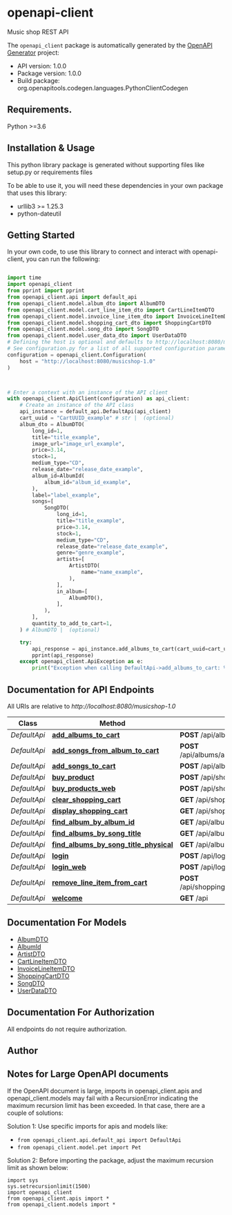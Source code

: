 # openapi-client
Music shop REST API

The `openapi_client` package is automatically generated by the [OpenAPI Generator](https://openapi-generator.tech) project:

- API version: 1.0.0
- Package version: 1.0.0
- Build package: org.openapitools.codegen.languages.PythonClientCodegen

## Requirements.

Python >=3.6

## Installation & Usage

This python library package is generated without supporting files like setup.py or requirements files

To be able to use it, you will need these dependencies in your own package that uses this library:

* urllib3 >= 1.25.3
* python-dateutil

## Getting Started

In your own code, to use this library to connect and interact with openapi-client,
you can run the following:

```python

import time
import openapi_client
from pprint import pprint
from openapi_client.api import default_api
from openapi_client.model.album_dto import AlbumDTO
from openapi_client.model.cart_line_item_dto import CartLineItemDTO
from openapi_client.model.invoice_line_item_dto import InvoiceLineItemDTO
from openapi_client.model.shopping_cart_dto import ShoppingCartDTO
from openapi_client.model.song_dto import SongDTO
from openapi_client.model.user_data_dto import UserDataDTO
# Defining the host is optional and defaults to http://localhost:8080/musicshop-1.0
# See configuration.py for a list of all supported configuration parameters.
configuration = openapi_client.Configuration(
    host = "http://localhost:8080/musicshop-1.0"
)



# Enter a context with an instance of the API client
with openapi_client.ApiClient(configuration) as api_client:
    # Create an instance of the API class
    api_instance = default_api.DefaultApi(api_client)
    cart_uuid = "CartUUID_example" # str |  (optional)
    album_dto = AlbumDTO(
        long_id=1,
        title="title_example",
        image_url="image_url_example",
        price=3.14,
        stock=1,
        medium_type="CD",
        release_date="release_date_example",
        album_id=AlbumId(
            album_id="album_id_example",
        ),
        label="label_example",
        songs=[
            SongDTO(
                long_id=1,
                title="title_example",
                price=3.14,
                stock=1,
                medium_type="CD",
                release_date="release_date_example",
                genre="genre_example",
                artists=[
                    ArtistDTO(
                        name="name_example",
                    ),
                ],
                in_album=[
                    AlbumDTO(),
                ],
            ),
        ],
        quantity_to_add_to_cart=1,
    ) # AlbumDTO |  (optional)

    try:
        api_response = api_instance.add_albums_to_cart(cart_uuid=cart_uuid, album_dto=album_dto)
        pprint(api_response)
    except openapi_client.ApiException as e:
        print("Exception when calling DefaultApi->add_albums_to_cart: %s\n" % e)
```

## Documentation for API Endpoints

All URIs are relative to *http://localhost:8080/musicshop-1.0*

Class | Method | HTTP request | Description
------------ | ------------- | ------------- | -------------
*DefaultApi* | [**add_albums_to_cart**](openapi_client\docs/DefaultApi.md#add_albums_to_cart) | **POST** /api/albums/addAlbumsToCart | 
*DefaultApi* | [**add_songs_from_album_to_cart**](openapi_client\docs/DefaultApi.md#add_songs_from_album_to_cart) | **POST** /api/albums/addSongsFromAlbumToCart | 
*DefaultApi* | [**add_songs_to_cart**](openapi_client\docs/DefaultApi.md#add_songs_to_cart) | **POST** /api/albums/addSongsToCart | 
*DefaultApi* | [**buy_product**](openapi_client\docs/DefaultApi.md#buy_product) | **POST** /api/shoppingCart/buyProducts | 
*DefaultApi* | [**buy_products_web**](openapi_client\docs/DefaultApi.md#buy_products_web) | **POST** /api/shoppingCart/buyProductsWeb | 
*DefaultApi* | [**clear_shopping_cart**](openapi_client\docs/DefaultApi.md#clear_shopping_cart) | **GET** /api/shoppingCart/clear | 
*DefaultApi* | [**display_shopping_cart**](openapi_client\docs/DefaultApi.md#display_shopping_cart) | **GET** /api/shoppingCart/display | 
*DefaultApi* | [**find_album_by_album_id**](openapi_client\docs/DefaultApi.md#find_album_by_album_id) | **GET** /api/album/{albumId} | 
*DefaultApi* | [**find_albums_by_song_title**](openapi_client\docs/DefaultApi.md#find_albums_by_song_title) | **GET** /api/albums/digital/{songTitle} | 
*DefaultApi* | [**find_albums_by_song_title_physical**](openapi_client\docs/DefaultApi.md#find_albums_by_song_title_physical) | **GET** /api/albums/physical/{songTitle} | 
*DefaultApi* | [**login**](openapi_client\docs/DefaultApi.md#login) | **POST** /api/login | 
*DefaultApi* | [**login_web**](openapi_client\docs/DefaultApi.md#login_web) | **POST** /api/loginWeb | 
*DefaultApi* | [**remove_line_item_from_cart**](openapi_client\docs/DefaultApi.md#remove_line_item_from_cart) | **POST** /api/shoppingCart/removeLineItemFromCart | 
*DefaultApi* | [**welcome**](openapi_client\docs/DefaultApi.md#welcome) | **GET** /api | 


## Documentation For Models

 - [AlbumDTO](openapi_client\docs/AlbumDTO.md)
 - [AlbumId](openapi_client\docs/AlbumId.md)
 - [ArtistDTO](openapi_client\docs/ArtistDTO.md)
 - [CartLineItemDTO](openapi_client\docs/CartLineItemDTO.md)
 - [InvoiceLineItemDTO](openapi_client\docs/InvoiceLineItemDTO.md)
 - [ShoppingCartDTO](openapi_client\docs/ShoppingCartDTO.md)
 - [SongDTO](openapi_client\docs/SongDTO.md)
 - [UserDataDTO](openapi_client\docs/UserDataDTO.md)


## Documentation For Authorization

 All endpoints do not require authorization.

## Author




## Notes for Large OpenAPI documents
If the OpenAPI document is large, imports in openapi_client.apis and openapi_client.models may fail with a
RecursionError indicating the maximum recursion limit has been exceeded. In that case, there are a couple of solutions:

Solution 1:
Use specific imports for apis and models like:
- `from openapi_client.api.default_api import DefaultApi`
- `from openapi_client.model.pet import Pet`

Solution 2:
Before importing the package, adjust the maximum recursion limit as shown below:
```
import sys
sys.setrecursionlimit(1500)
import openapi_client
from openapi_client.apis import *
from openapi_client.models import *
```

